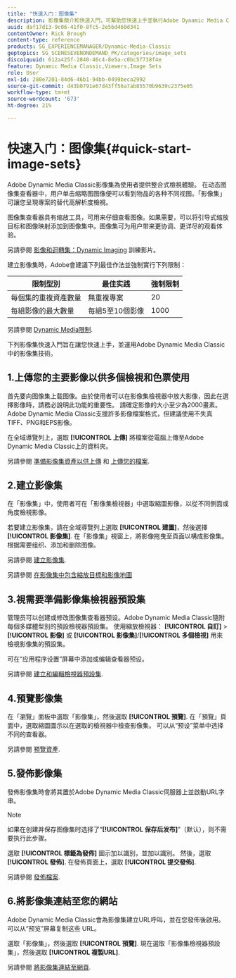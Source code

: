 ```yaml
---
title: "快速入门：图像集"
description: 影像集簡介和快速入門，可幫助您快速上手並執行Adobe Dynamic Media Classic中的影像集技術。
uuid: daf17d13-9c06-41f0-8fc5-2e56d460d341
contentOwner: Rick Brough
content-type: reference
products: SG_EXPERIENCEMANAGER/Dynamic-Media-Classic
geptopics: SG_SCENESEVENONDEMAND_PK/categories/image_sets
discoiquuid: 612a425f-2840-46c4-8e5a-c0bc5f738f4e
feature: Dynamic Media Classic,Viewers,Image Sets
role: User
exl-id: 280e7201-84d6-46b1-94bb-0499beca2992
source-git-commit: d43b0791e67d43ff56a7ab85570b9639c2375e05
workflow-type: tm+mt
source-wordcount: '673'
ht-degree: 21%

---
```


# 快速入门：图像集{#quick-start-image-sets}

Adobe Dynamic Media Classic影像集為使用者提供整合式檢視體驗。 在动态图像集查看器中，用户单击缩略图图像便可以看到物品的各种不同视图。「影像集」可讓您呈現專案的替代高解析度檢視。

图像集查看器具有缩放工具，可用来仔细查看图像。如果需要，可以将引导式缩放目标和图像映射添加到图像集中。图像集可为用户带来更协调、更详尽的观看体验。

另請參閱 [影像和迴轉集：Dynamic Imaging](https://s7d5.scene7.com/s7viewers/html5/VideoViewer.html?videoserverurl=https://s7d5.scene7.com/is/content/&amp;emailurl=https://s7d5.scene7.com/s7/emailFriend&amp;serverUrl=https://s7d5.scene7.com/is/image/&amp;config=Scene7SharedAssets/Universal_HTML5_Video&amp;contenturl=https://s7d5.scene7.com/skins/&amp;asset=S7tutorials/556_Image%20&amp;%20Spin%20Sets_converted%20renamed_Dynamic%20Imaging-AVS) 訓練影片。

建立影像集時，Adobe會建議下列最佳作法並強制實行下列限制：

| 限制型別 | 最佳实践 | 強制限制 |
| --- | --- | --- |
| 每個集的重複資產數量 | 無重複專案 | 20 |
| 每組影像的最大數量 | 每組5至10個影像 | 1000 |

另請參閱 [Dynamic Media限制](/help/limitations.md).

下列影像集快速入門旨在讓您快速上手，並運用Adobe Dynamic Media Classic中的影像集技術。

## 1.上傳您的主要影像以供多個檢視和色票使用

首先要向图像集上载图像。由於使用者可以在影像集檢視器中放大影像，因此在選擇影像時，請務必說明此功能的重要性。 請確定影像的大小至少為2000畫素。 Adobe Dynamic Media Classic支援許多影像檔案格式，但建議使用不失真TIFF、PNG和EPS影像。

在全域導覽列上，選取 **[!UICONTROL 上傳]** 將檔案從電腦上傳至Adobe Dynamic Media Classic上的資料夾。

另請參閱 [準備影像集資產以供上傳](preparing-image-set-assets-upload.md#preparing-image-set-assets-for-upload) 和 [上傳您的檔案](uploading-files.md#uploading-your-files).

## 2.建立影像集

在「影像集」中，使用者可在「影像集檢視器」中選取縮圖影像，以從不同側面或角度檢視影像。

若要建立影像集，請在全域導覽列上選取 **[!UICONTROL 建置]**，然後選擇 **[!UICONTROL 影像集]**. 在「影像集」視窗上，將影像拖曳至頁面以構成影像集。 根据需要组织、添加和删除图像。

另請參閱 [建立影像集](creating-image-set.md#creating-an-image-set).

另請參閱 [在影像集中包含縮放目標和影像地圖](/help/including-zoom-targets-image-maps-image-sets.md)

## 3.視需要準備影像集檢視器預設集

管理员可以创建或修改图像集查看器预设。Adobe Dynamic Media Classic隨附每個多媒體型別的預設檢視器預設集。 使用縮放檢視器： **[!UICONTROL 自訂]** > **[!UICONTROL 影像]** 或 **[!UICONTROL 影像集]**/**[!UICONTROL 多個檢視]** 用來檢視影像集的預設集。

可在“应用程序设置”屏幕中添加或编辑查看器预设。

另請參閱 [建立和編輯檢視器預設集](application-setup.md#adding-and-editing-viewer-presets).

## 4.預覽影像集

在「瀏覽」面板中選取「影像集」，然後選取 **[!UICONTROL 預覽]**. 在「預覽」頁面中，選取縮圖圖示以在選取的檢視器中檢查影像集。 可以从“预设”菜单中选择不同的查看器。

另請參閱 [預覽資產](previewing-asset.md#previewing-an-asset).

## 5.發佈影像集

發佈影像集時會將其置於Adobe Dynamic Media Classic伺服器上並啟動URL字串。

>[!NOTE]
>
>如果在创建并保存图像集时选择了“**[!UICONTROL 保存后发布]**”（默认），则不需要执行此步骤。

選取 **[!UICONTROL 標籤為發佈]** 圖示加以識別，並加以識別。 然後，選取 **[!UICONTROL 發佈]**. 在發佈頁面上，選取 **[!UICONTROL 提交發佈]**.

另請參閱 [發佈檔案](publishing-files.md#publishing-files).

## 6.將影像集連結至您的網站

Adobe Dynamic Media Classic會為影像集建立URL呼叫，並在您發佈後啟用。 可以从“预览”屏幕复制这些 URL。

選取「影像集」，然後選取 **[!UICONTROL 預覽]**. 現在選取「影像集檢視器預設集」，然後選取 **[!UICONTROL 複製URL]**.

另請參閱 [將影像集連結至網頁](linking-image-set-web-page.md#linking-an-image-set-to-a-web-page).
